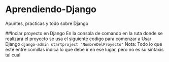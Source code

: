 # Aprendiendo-Django
Apuntes, practicas y todo sobre Django

##Inciar proyecto en Django
En la consola de comando en la ruta donde se realizará el proyecto se usa el siguiente codigo para comenzar a Usar Django
`
django-admin startproject "NombreDelProyecto"
`
Nota: Todo lo que esté entre comillas indica lo que debe ir en ese lugar, pero no es su sintaxis tal cual
